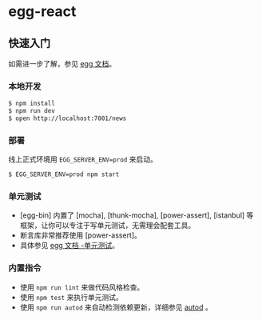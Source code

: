 # egg-react



## 快速入门

<!-- 在此次添加使用文档 -->

如需进一步了解，参见 [egg 文档][egg]。

### 本地开发
```bash
$ npm install
$ npm run dev
$ open http://localhost:7001/news
```

### 部署

线上正式环境用 `EGG_SERVER_ENV=prod` 来启动。

```bash
$ EGG_SERVER_ENV=prod npm start
```

### 单元测试
- [egg-bin] 内置了 [mocha], [thunk-mocha], [power-assert], [istanbul] 等框架，让你可以专注于写单元测试，无需理会配套工具。
- 断言库非常推荐使用 [power-assert]。
- 具体参见 [egg 文档 -单元测试](https://eggjs.org/zh-cn/core/unittest)。

### 内置指令

- 使用 `npm run lint` 来做代码风格检查。
- 使用 `npm test` 来执行单元测试。
- 使用 `npm run autod` 来自动检测依赖更新，详细参见 [autod](https://www.npmjs.com/package/autod) 。


[egg]: https://eggjs.org